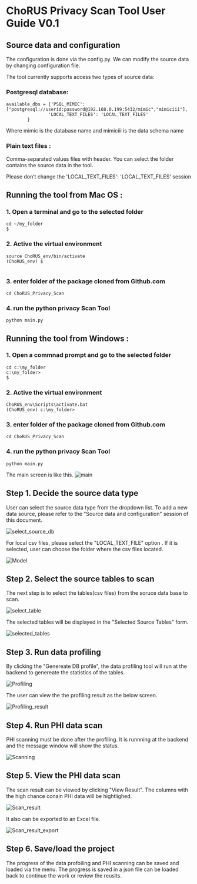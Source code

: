 # ChoRUS Privacy Scan Tool User Guide V0.1
 
## Source data and configuration

The configuration is done via the config.py. We can modify the source data by changing configuration file.

The tool currently supports access two types of source data:

### Postgresql database:  

~~~
available_dbs = {'PSQL_MIMIC': ["postgresql://userid:password@192.168.0.199:5432/mimic","mimiciii"],
                'LOCAL_TEXT_FILES': 'LOCAL_TEXT_FILES'
        }
~~~        

Where mimic is the database name and mimiciii is the data schema name

### Plain text files :  

Comma-separated values files with header. You can select the folder contains the source data in the tool.

Please don’t change the 'LOCAL_TEXT_FILES': 'LOCAL_TEXT_FILES' session
 

## Running the tool from Mac OS :

### 1. Open a terminal and go to the selected folder
~~~
cd ~/my_folder
$
~~~

### 2. Active the virtual environment
~~~
source ChoRUS_env/bin/activate
(ChoRUS_env) $
 
~~~

### 3. enter folder of the package cloned from Github.com 
~~~
cd ChoRUS_Privacy_Scan
~~~

### 4. run the python privacy Scan Tool
~~~
python main.py
~~~
 

## Running the tool from Windows :

### 1. Open a commnad prompt and go to the selected folder
~~~
cd c:\my_folder
c:\my_folder>
$
~~~

### 2. Active the virtual environment
~~~
ChoRUS_env\Scripts\activate.bat
(ChoRUS_env) c:\my_folder>
~~~

### 3. enter folder of the package cloned from Github.com 
~~~
cd ChoRUS_Privacy_Scan
~~~

### 4. run the python privacy Scan Tool
~~~
python main.py
~~~
The main screen is like this.
![main](screen_capture/main.JPG?raw=true)
 
## Step 1. Decide the source data type 
User can select the source data type from the dropdown list. To add a new data source, please refer to the "Source data and configuration" session of this document.

![select_source_db](screen_capture/select_source_db.JPG?raw=true)

For local csv files, please select the "LOCAL_TEXT_FILE" option . If it is selected, user can  choose the folder where the csv files located.

![Model](screen_capture/csv_files.JPG?raw=true)

## Step 2. Select the source tables to scan 

The next step is to select the tables(csv files) from the soruce data base to scan.

![select_table](screen_capture/select_table.JPG?raw=true")

The selected tables will be displayed in the "Selected Source Tables" form.

![selected_tables](screen_capture/selected_tables.JPG?raw=true)

## Step 3. Run data profiling 
By clicking the "Genereate DB profile", the data profiling tool will run at the backend to genereate the statistics of the tables.

![Profiling](screen_capture/Profiling.JPG?raw=true)

The user can view the the profiling result as the below screen.

![Profiling_result](screen_capture/Profiling_result.JPG?raw=true)

## Step 4. Run PHI data scan

PHI scanning must be done after the profiling. It is runnning at the backend and the message window will show the status.

![Scanning](screen_capture/Scanning.JPG?raw=true)

## Step 5. View the PHI data scan

The scan result can be viewed by clicking "View Result".  The columns with the high chance conain PHI data will be hightlighed. 

![Scan_result](screen_capture/Scan_result.JPG?raw=true)

It also can be exported to an Excel file.  

![Scan_result_export](screen_capture/Scan_result_export.JPG?raw=true)

## Step 6. Save/load the project

The progress of the data profoiling and PHI scanning can be saved and loaded via the menu. The progress is saved in a json file  can be loaded back to continue the work or review the reuslts. 





 
 
 





